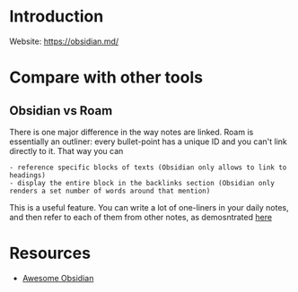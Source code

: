 # Introduction
Website: https://obsidian.md/

# Compare with other tools
## Obsidian vs Roam

There is one major difference in the way notes are linked. Roam is essentially an outliner: every bullet-point has a unique ID and you can't link directly to it. That way you can 

	- reference specific blocks of texts (Obsidian only allows to link to headings) 
	- display the entire block in the backlinks section (Obsidian only renders a set number of words around that mention)
	
This is a useful feature. You can write a lot of one-liners in your daily notes, and then refer to each of them from other notes, as demosntrated [here](https://forum.zettelkasten.de/discussion/1072/principle-of-atomicity-file-based-zettelkasten-vs-roam-research)


# Resources
- [Awesome Obsidian](https://github.com/kmaasrud/awesome-obsidian)
